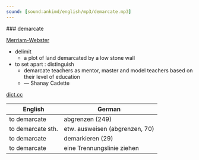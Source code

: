```yaml
---
sound: [sound:ankimd/english/mp3/demarcate.mp3]
---
```


\### demarcate

[Merriam-Webster](https://www.merriam-webster.com/dictionary/demarcate)

- delimit
    - a plot of land demarcated by a low stone wall
- to set apart : distinguish
    - demarcate teachers as mentor, master and model teachers based on their level of education
    - — Shanay Cadette

[dict.cc](https://www.dict.cc/demarcate)

| English        | German       |
| -------------- | ------------ |
| to demarcate | abgrenzen (249) |
| to demarcate sth. | etw. ausweisen (abgrenzen, 70) |
| to demarcate | demarkieren (29) |
| to demarcate | eine Trennungslinie ziehen |
